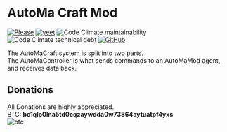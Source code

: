 # AutoMa Craft Mod
[![Please](https://img.shields.io/static/v1?label=Donate&message=steam&color=lightgrey&style=for-the-badge)](https://steamcommunity.com/tradeoffer/new/?partner=999098564&token=8Qq9r6_0)
[![yeet](https://img.shields.io/static/v1?label=TRELLO&message=HERE&color=green&style=for-the-badge)](https://trello.com/b/KPVwtQoG/automamod)
![Code Climate maintainability](https://img.shields.io/codeclimate/maintainability-percentage/3top1a/AutoMaMod?style=for-the-badge)
![Code Climate technical debt](https://img.shields.io/codeclimate/tech-debt/3top1a/AutoMaMod?style=for-the-badge)
[![GitHub](https://img.shields.io/github/license/3top1a/AutoMaMod?color=critical&style=for-the-badge)](https://github.com/3top1a/AutoMaMod/blob/master/LICENSE)

The AutoMaCraft system is split into two parts. <br>
The AutoMaController is what sends commands to an AutoMaMod agent, and receives data back.
## Donations
All Donations are highly appreciated.<br>
BTC: <b>bc1qlp0lna5td0cqzaywdda0w73864aytuatpf4yxs</b><br>
![btc](https://github.com/3top1a/AutoMaMod/blob/master/qrcode.png)
